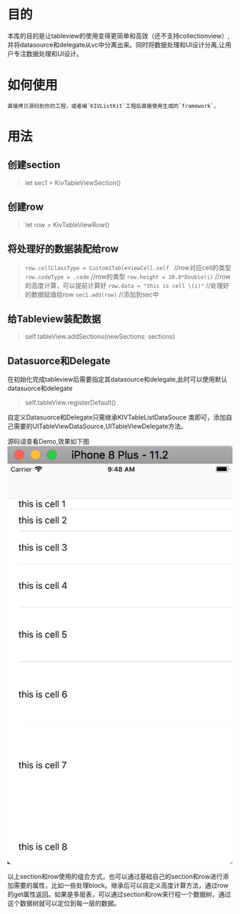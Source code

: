 # 目的
本库的目的是让tableview的使用变得更简单和高效（还不支持collectionview）,并将datasource和delegate从vc中分离出来。同时将数据处理和UI设计分离,让用户专注数据处理和UI设计。
# 如何使用  
	直接拷贝源码到你的工程，或者编`KIVListKit`工程后直接使用生成的`framework`。

# 用法
## 创建section

>let sec1 = KivTableViewSection()

## 创建row
>let row = KivTableViewRow()

## 将处理好的数据装配给row

>  `row.cellClassType = Custom1TableViewCell.self `		//row对应cell的类型   
`row.codeType = .code`  				//row的类型
`row.height = 20.0*Double(i)`  		//row的高度计算，可以提前计算好
`row.data = "this is cell \(i)"`  	//处理好的数据赋值给row
`sec1.add(row)`  						//添加到sec中


## 给Tableview装配数据
>self.tableView.addSections(newSections: sections)

## Datasuorce和Delegate
在初始化完成tableview后需要指定其datasource和delegate,此时可以使用默认datasuorce和delegate
>self.tableView.registerDefault()

自定义Datasuorce和Delegate只需继承KIVTableListDataSouce 类即可，添加自己需要的UITableViewDataSource,UITableViewDelegate方法。

源码请查看Demo,效果如下图
![](image/image1.png)

以上section和row使用的组合方式，也可以通过基础自己的section和row进行添加需要的属性，比如一些处理block。继承后可以自定义高度计算方法，通过row的get属性返回。如果是多层表，可以通过section和row来行程一个数据树，通过这个数据树就可以定位到每一层的数据。


